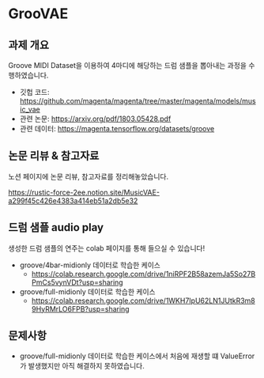 # GrooVAE

## 과제 개요
Groove MIDI Dataset을 이용하여 4마디에 해당하는 드럼 샘플을 뽑아내는 과정을 수행하였습니다.

- 깃헙 코드: https://github.com/magenta/magenta/tree/master/magenta/models/music_vae
- 관련 논문: https://arxiv.org/pdf/1803.05428.pdf
- 관련 데이터: https://magenta.tensorflow.org/datasets/groove

## 논문 리뷰 & 참고자료
노션 페이지에 논문 리뷰, 참고자료를 정리해놓았습니다.

https://rustic-force-2ee.notion.site/MusicVAE-a299f45c426e4383a414eb51a2db5e32

## 드럼 샘플 audio play
생성한 드럼 샘플의 연주는 colab 페이지를 통해 들으실 수 있습니다!
- groove/4bar-midionly 데이터로 학습한 케이스
  - https://colab.research.google.com/drive/1niRPF2B58azemJa5So27BPmCs5vynVDt?usp=sharing
- groove/full-midionly 데이터로 학습한 케이스
  - https://colab.research.google.com/drive/1WKH7IpU62LN1JUtkR3m89HyRMrLO6FPB?usp=sharing

## 문제사항
- groove/full-midionly 데이터로 학습한 케이스에서 처음에 재생할 떄 ValueError가 발생했지만 아직 해결하지 못하였습니다.
